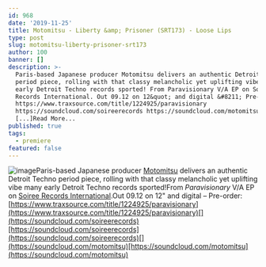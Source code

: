 ```yaml
---
id: 968
date: '2019-11-25'
title: Motomitsu - Liberty &amp; Prisoner (SRT173) - Loose Lips
type: post
slug: motomitsu-liberty-prisoner-srt173
author: 100
banner: []
description: >-
  Paris-based Japanese producer Motomitsu delivers an authentic Detroit Techno
  period piece, rolling with that classy melancholic yet uplifting vibe many
  early Detroit Techno records sported! From Paravisionary V/A EP on Soiree
  Records International. Out 09.12 on 12&quot; and digital &#8211; Pre-order:
  https://www.traxsource.com/title/1224925/paravisionary
  https://soundcloud.com/soireerecords https://soundcloud.com/motomitsu
  [...]Read More...
published: true
tags:
  - premiere
featured: false
---
```

![image](../undefined)Paris-based Japanese producer [Motomitsu](http://www.motomitsu.com/) delivers an authentic Detroit Techno period piece, rolling with that classy melancholic yet uplifting vibe many early Detroit Techno records sported!From _Paravisionary_ V/A EP on [Soiree Records International](https://www.soireerecords.com/).Out 09.12 on 12" and digital – Pre-order: [https://www.traxsource.com/title/1224925/paravisionary](https://www.traxsource.com/title/1224925/paravisionary)[](https://soundcloud.com/soireerecords)[https://soundcloud.com/soireerecords](https://soundcloud.com/soireerecords)[](https://soundcloud.com/motomitsu)[https://soundcloud.com/motomitsu](https://soundcloud.com/motomitsu)
